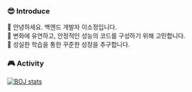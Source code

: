 ### 😎 Introduce

📌 안녕하세요. 백엔드 개발자 이소정입니다. <br>
📌 변화에 유연하고, 안정적인 성능의 코드를 구성하기 위해 고민합니다. <br>
📌 성실한 학습을 통한 꾸준한 성장을 추구합니다.

### 🎮 Activity
[![BOJ stats](http://mazassumnida.wtf/api/v2/generate_badge?boj=sojeong0125)](http://mazassumnida.wtf/api/v2/generate_badge?boj=sojeong0125)
